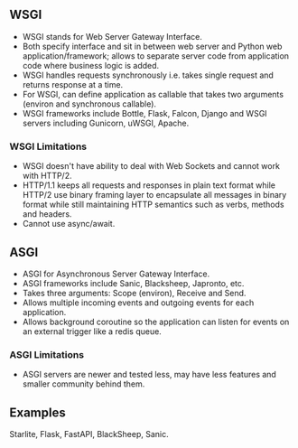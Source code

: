 ## WSGI

- WSGI stands for Web Server Gateway Interface.
- Both specify interface and sit in between web server and Python web application/framework; allows to separate server code from application code where business logic is added.
- WSGI handles requests synchronously i.e. takes single request and returns response at a time.
- For WSGI, can define application as callable that takes two arguments (environ and synchronous callable).
- WSGI frameworks include Bottle, Flask, Falcon, Django and WSGI servers including Gunicorn, uWSGI, Apache.

### WSGI Limitations

- WSGI doesn't have ability to deal with Web Sockets and cannot work with HTTP/2.
- HTTP/1.1 keeps all requests and responses in plain text format while HTTP/2 use binary framing layer to encapsulate all messages in binary format while still maintaining HTTP semantics such as verbs, methods and headers.
- Cannot use async/await.

## ASGI

- ASGI for Asynchronous Server Gateway Interface.
- ASGI frameworks include Sanic, Blacksheep, Japronto, etc.
- Takes three arguments: Scope (environ), Receive and Send.
- Allows multiple incoming events and outgoing events for each application.
- Allows background coroutine so the application can listen for events on an external trigger like a redis queue.

### ASGI Limitations

- ASGI servers are newer and tested less, may have less features and smaller community behind them.

## Examples

Starlite, Flask, FastAPI, BlackSheep, Sanic.
